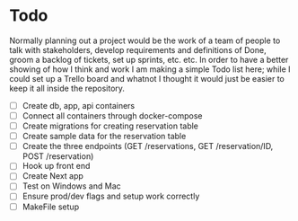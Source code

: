 # Todo

Normally planning out a project would be the work of a team of people to talk with stakeholders, develop requirements and definitions of Done, groom a backlog of tickets, set up sprints, etc. etc. In order to have a better showing of how I think and work I am making a simple Todo list here; while I could set up a Trello board and whatnot I thought it would just be easier to keep it all inside the repository.

- [ ] Create db, app, api containers
- [ ] Connect all containers through docker-compose
- [ ] Create migrations for creating reservation table
- [ ] Create sample data for the reservation table
- [ ] Create the three endpoints (GET /reservations, GET /reservation/ID, POST /reservation)
- [ ] Hook up front end
- [ ] Create Next app
- [ ] Test on Windows and Mac
- [ ] Ensure prod/dev flags and setup work correctly
- [ ] MakeFile setup